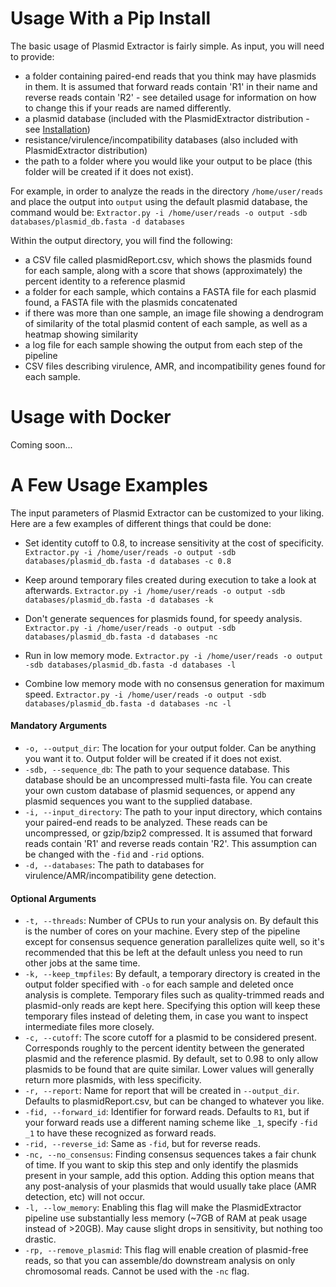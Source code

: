 # Usage With a Pip Install

The basic usage of Plasmid Extractor is fairly simple. As input, you will need to provide:

- a folder containing paired-end reads that you think may have plasmids in them. It is assumed that forward reads contain 'R1' in their name and reverse reads contain 'R2' - see detailed usage for information on how to change this if your reads are named differently. 
- a plasmid database (included with the PlasmidExtractor distribution - see [Installation](installation.md)) 
- resistance/virulence/incompatibility databases (also included with PlasmidExtractor distribution)
- the path to a folder where you would like your output to be place (this folder will be created if it does not exist).

For example, in order to analyze the reads in the directory `/home/user/reads` and place the output into `output` using the default plasmid database, the command would be:
`Extractor.py -i /home/user/reads -o output -sdb databases/plasmid_db.fasta -d databases`

Within the output directory, you will find the following:

- a CSV file called plasmidReport.csv, which shows the plasmids found for each sample, along with a score that shows (approximately) the percent identity to a reference plasmid
- a folder for each sample, which contains a FASTA file for each plasmid found, a FASTA file with the plasmids concatenated
- if there was more than one sample, an image file showing a dendrogram of similarity of the total plasmid content of each sample, as well as a heatmap showing similarity
- a log file for each sample showing the output from each step of the pipeline 
- CSV files describing virulence, AMR, and incompatibility genes found for each sample.


# Usage with Docker 

Coming soon...

# A Few Usage Examples

The input parameters of Plasmid Extractor can be customized to your liking. Here are a few examples of different things that could be done:

- Set identity cutoff to 0.8, to increase sensitivity at the cost of specificity.
`Extractor.py -i /home/user/reads -o output -sdb databases/plasmid_db.fasta -d databases -c 0.8`

- Keep around temporary files created during execution to take a look at afterwards.
`Extractor.py -i /home/user/reads -o output -sdb databases/plasmid_db.fasta -d databases -k`

- Don't generate sequences for plasmids found, for speedy analysis.
`Extractor.py -i /home/user/reads -o output -sdb databases/plasmid_db.fasta -d databases -nc`

- Run in low memory mode. 
`Extractor.py -i /home/user/reads -o output -sdb databases/plasmid_db.fasta -d databases -l`

- Combine low memory mode with no consensus generation for maximum speed.
`Extractor.py -i /home/user/reads -o output -sdb databases/plasmid_db.fasta -d databases -nc -l`


#### Mandatory Arguments

- `-o, --output_dir`: The location for your output folder. Can be anything you want it to. Output folder will be created if it does not exist.
- `-sdb, --sequence_db`: The path to your sequence database. This database should be an uncompressed multi-fasta file. You can create your own custom database
of plasmid sequences, or append any plasmid sequences you want to the supplied database.
- `-i, --input_directory`: The path to your input directory, which contains your paired-end reads to be analyzed. These reads can be uncompressed, or gzip/bzip2 compressed. It is assumed that forward
 reads contain 'R1' and reverse reads contain 'R2'. This assumption can be changed with the `-fid` and `-rid` options.
- `-d, --databases`: The path to databases for virulence/AMR/incompatibility gene detection.

#### Optional Arguments

- `-t, --threads`: Number of CPUs to run your analysis on. By default this is the number of cores on your machine. Every step of the pipeline except for consensus sequence generation parallelizes quite well, so it's recommended that this be left at the default unless you need to run other jobs at the same time.
- `-k, --keep_tmpfiles`: By default, a temporary directory is created in the output folder specified with `-o` for each sample and deleted once analysis is complete. Temporary files such as quality-trimmed reads and plasmid-only reads are kept here. Specifying this option will keep these temporary files instead of deleting them, in case you want to inspect intermediate files more closely. 
- `-c, --cutoff`: The score cutoff for a plasmid to be considered present. Corresponds roughly to the percent identity between the generated plasmid and the reference plasmid. By default, set to 0.98 to only allow plasmids to be found that are quite similar. Lower values will generally return more plasmids, with less specificity. 
- `-r, --report`: Name for report that will be created in `--output_dir`. Defaults to plasmidReport.csv, but can be changed to whatever you like.
- `-fid, --forward_id`: Identifier for forward reads. Defaults to `R1`, but if your forward reads use a different naming scheme like `_1`, specify `-fid _1` to have these recognized as forward reads.
- `-rid, --reverse_id`: Same as `-fid`, but for reverse reads.
- `-nc, --no_consensus`: Finding consensus sequences takes a fair chunk of time. If you want to skip this step and only identify the plasmids present in your sample, add this option. Adding this option means that any post-analysis of your plasmids that would usually take place (AMR detection, etc) will not occur.
- `-l, --low_memory`: Enabling this flag will make the PlasmidExtractor pipeline use substantially less memory (~7GB of RAM at peak usage instead of >20GB). May cause slight drops in sensitivity, but nothing too drastic. 
- `-rp, --remove_plasmid`: This flag will enable creation of plasmid-free reads, so that you can assemble/do downstream analysis on only chromosomal reads. Cannot be used with the `-nc` flag.


